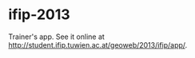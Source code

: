 ifip-2013
=========

Trainer's app. See it online at http://student.ifip.tuwien.ac.at/geoweb/2013/ifip/app/.
